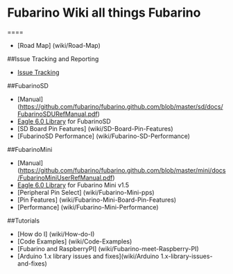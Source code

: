 # Fubarino Wiki all things Fubarino
====
* [Road Map] (wiki/Road-Map)

##Issue Tracking and Reporting
* [Issue Tracking](https://github.com/fubarino/fubarino.github.com/issues) 

##FubarinoSD
* [Manual] (https://github.com/fubarino/fubarino.github.com/blob/master/sd/docs/FubarinoSDURefManual.pdf)
* [Eagle 6.0 Library](https://github.com/EmbeddedMan/SchmalzHausEagleLibs) for FubarinoSD
* [SD Board Pin Features] (wiki/SD-Board-Pin-Features)
* [FubarinoSD Performance] (wiki/Fubarino-SD-Performance)

##FubarinoMini
* [Manual] (https://github.com/fubarino/fubarino.github.com/blob/master/mini/docs/FubarinoMiniUserRefManual.pdf)
* [Eagle 6.0 Library](https://github.com/fubarino/fubarino.github.com/blob/master/mini/v15) for Fubarino Mini v1.5
* [Peripheral Pin Select] (wiki/Fubarino-Mini-pps)
* [Pin Features] (wiki/Fubarino-Mini-Board-Pin-Features)
* [Performance] (wiki/Fubarino-Mini-Performance)

##Tutorials
* [How do I] (wiki/How-do-I)
* [Code Examples] (wiki/Code-Examples)
* [Fubarino and RaspberryPI] (wiki/Fubarino-meet-Raspberry-PI)
* [Arduino 1.x library issues and fixes](wiki/Arduino 1.x-library-issues-and-fixes)

